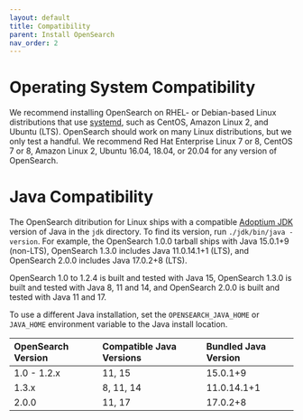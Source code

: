 ```yaml
---
layout: default
title: Compatibility
parent: Install OpenSearch
nav_order: 2
---
```


# Operating System Compatibility

We recommend installing OpenSearch on RHEL- or Debian-based Linux distributions that use [systemd](https://en.wikipedia.org/wiki/Systemd), such as CentOS, Amazon Linux 2, and Ubuntu (LTS). OpenSearch should work on many Linux distributions, but we only test a handful. We recommend Red Hat Enterprise Linux 7 or 8, CentOS 7 or 8, Amazon Linux 2, Ubuntu 16.04, 18.04, or 20.04 for any version of OpenSearch.

# Java Compatibility

The OpenSearch ditribution for Linux ships with a compatible [Adoptium JDK](https://adoptium.net/) version of Java in the `jdk` directory. To find its version, run `./jdk/bin/java -version`. For example, the OpenSearch 1.0.0 tarball ships with Java 15.0.1+9 (non-LTS), OpenSearch 1.3.0 includes Java 11.0.14.1+1 (LTS), and OpenSearch 2.0.0 includes Java 17.0.2+8 (LTS).

OpenSearch 1.0 to 1.2.4 is built and tested with Java 15, OpenSearch 1.3.0 is built and tested with Java 8, 11 and 14, and OpenSearch 2.0.0 is built and tested with Java 11 and 17.

To use a different Java installation, set the `OPENSEARCH_JAVA_HOME` or `JAVA_HOME` environment variable to the Java install location.

OpenSearch Version | Compatible Java Versions | Bundled Java Version
:---------- | :-------- | :-----------
1.0 - 1.2.x | 11, 15    | 15.0.1+9
1.3.x       | 8, 11, 14 | 11.0.14.1+1
2.0.0       | 11, 17    | 17.0.2+8
